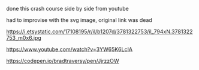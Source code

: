 
done this crash course side by side from youtube

had to improvise with the svg image, original link was dead

https://i.etsystatic.com/17108195/r/il/b1207d/3781322753/il_794xN.3781322753_m0x6.jpg


https://www.youtube.com/watch?v=3YW65K6LcIA

https://codepen.io/bradtraversy/pen/JjrzzOW